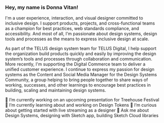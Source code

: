 ### Hey, my name is Donna Vitan!


I'm a user experience, interaction, and visual designer committed to inclusive design. I support products, projects, and cross-functional teams as a champion for best practices, web standards compliance, and accessibility. And most of all, I'm passionate about design systems, design tools and processes as the means to express inclusive design at scale.


As part of the TELUS design system team for TELUS Digital, I help support the organization build products quickly and easily by improving the design system’s tools and processes through collaboration and communication. More recently, I'm supporting the Digital Commerce team to deliver a unified customer experience. I continue to express my passion for design systems as the Content and Social Media Manager for the Design Systems Community, a group helping to bring people together to share ways of working, successes, and other learnings to encourage best practices in building, scaling and maintaining design systems.


🔭 I’m currently working on an upcoming presentation for Treehouse Festival
🌱 I’m currently learning about and working on Design Tokens
🤔 I’m curious about getting started with live streaming as a designer
💬 Ask me about Design Systems, designing with Sketch app, building Sketch Cloud libraries
<!--
**donnavitan/donnavitan** is a ✨ _special_ ✨ repository because its `README.md` (this file) appears on your GitHub profile.

Here are some ideas to get you started:

- 🔭 I’m currently working on ...
- 🌱 I’m currently learning ...
- 👯 I’m looking to collaborate on ...
- 🤔 I’m looking for help with ...
- 💬 Ask me about ...
- 📫 How to reach me: ...
- 😄 Pronouns: ...
- ⚡ Fun fact: ...
-->
